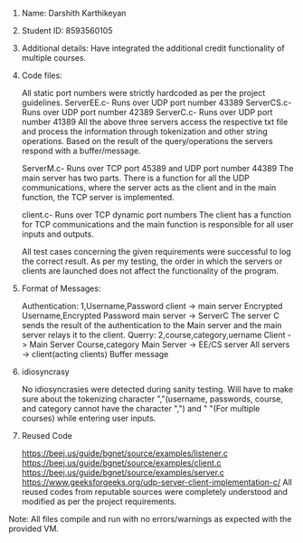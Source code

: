 1) Name: Darshith Karthikeyan

2) Student ID: 8593560105

3) Additional details: Have integrated the additional credit functionality of multiple courses.

4) Code files:

    All static port numbers were strictly hardcoded as per the project guidelines.
    ServerEE.c- Runs over UDP port number 43389 
    ServerCS.c- Runs over UDP port number 42389
    ServerC.c- Runs over UDP port number 41389
        All the above three servers access the respective txt file and process the information through tokenization and other
        string operations. Based on the result of the query/operations the servers respond with a buffer/message.

    ServerM.c- Runs over TCP port 45389 and UDP port number 44389
        The main server has two parts. There is a function for all the UDP communications, where the server acts as the
        client and in the main function, the TCP server is implemented.

    client.c- Runs over TCP dynamic port numbers
        The client has a function for TCP communications and the main function is responsible for all user inputs and outputs.
    
    All test cases concerning the given requirements were successful to log the correct result. As per my testing, the 
    order in which the servers or clients are launched does not affect the functionality of the program.

5) Format of Messages:

    Authentication:
        1,Username,Password
            client -> main server
        Encrypted Username,Encrypted Password
            main server -> ServerC
        The server C sends the result of the authentication to the Main server
        and the main server relays it to the client.
    Querry:
        2,course,category,uername 
            Client -> Main Server
        Course,category
            Main Server -> EE/CS server
        All servers -> client(acting clients)
            Buffer message

6) idiosyncrasy

    No idiosyncrasies were detected during sanity testing.
    Will have to make sure about the tokenizing character ","(username, passwords, course, and category cannot have the character ",") 
    and " "(For multiple courses) while entering user inputs.

7) Reused Code

    https://beej.us/guide/bgnet/source/examples/listener.c
    https://beej.us/guide/bgnet/source/examples/client.c
    https://beej.us/guide/bgnet/source/examples/server.c
    https://www.geeksforgeeks.org/udp-server-client-implementation-c/
    All reused codes from reputable sources were completely understood and modified as per the project requirements.

Note: All files compile and run with no errors/warnings as expected with the provided VM.




